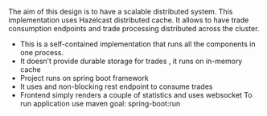The aim of this design is to have a scalable distributed system.  This implementation uses Hazelcast distributed cache. It allows to have trade consumption endpoints and trade processing distributed across the cluster. 
-	This is a self-contained implementation that runs all the components in one process.
-	It doesn’t provide durable storage for trades , it runs on in-memory cache 
-	Project runs on spring boot framework 
-	It uses and non-blocking rest endpoint to consume trades
-	Frontend simply renders a couple of statistics and uses websocket 
To run application use maven goal: spring-boot:run
